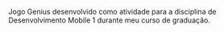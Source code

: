 Jogo Genius desenvolvido como atividade para a disciplina de Desenvolvimento Mobile 1 durante meu curso de graduação.
